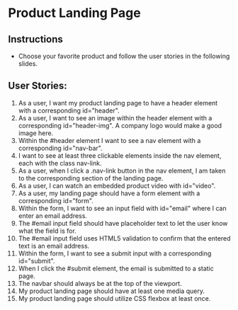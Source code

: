 # Product Landing Page

  ## Instructions
  - Choose your favorite product and follow the user stories in the following slides.

  ## User Stories:
  1. As a user, I want my product landing page to have a header element with a corresponding id="header".
  2. As a user, I want to see an image within the header element with a corresponding id="header-img". A company logo would make a good image here.
  3. Within the #header element I want to see a nav element with a corresponding id="nav-bar".
  4. I want to see at least three clickable elements inside the nav element, each with the class nav-link.
  5. As a user, when I click a .nav-link button in the nav element, I am taken to the corresponding section of the landing page.
  6. As a user, I can watch an embedded product video with id="video".
  7. As a user, my landing page should have a form element with a corresponding id="form".
  8. Within the form, I want to see an input field with id="email" where I can enter an email address.
  9. The #email input field should have placeholder text to let the user know what the field is for.
  10. The #email input field uses HTML5 validation to confirm that the entered text is an email address.
  11.  Within the form, I want to see a submit input with a corresponding id="submit".
  12.  When I click the #submit element, the email is submitted to a static page.
  13.  The navbar should always be at the top of the viewport.
  14.  My product landing page should have at least one media query.
  15.  My product landing page should utilize CSS flexbox at least once.

